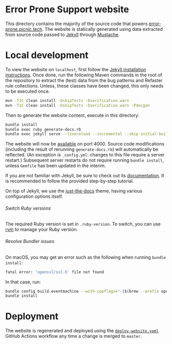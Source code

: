# Error Prone Support website

This directory contains the majority of the source code that powers
[error-prone.picnic.tech][error-prone-support-website]. The website is
statically generated using data extracted from source code passed to
[Jekyll][jekyll] through [Mustache][mustache].

# Local development

To view the website on `localhost`, first follow the [Jekyll installation
instructions][jekyll-docs-installation]. Once done, run the following Maven
commands in the root of the repository to extract the (test) data from the bug
patterns and Refaster rule collections. Unless, these classes have been
changed, this only needs to be executed once.

```sh
mvn -T1C clean install -DskipTests -Dverification.warn
mvn -T1C clean install -DskipTests -Dverification.warn -Pdocgen
```

Then to generate the website content, execute in this
directory:

```sh
bundle install
bundle exec ruby generate-docs.rb
bundle exec jekyll serve --livereload --incremental --skip-initial-build
```

The website will now be [available][localhost-port-4000] on port 4000. Source
code modifications (including the result of rerunning `generate-docs.rb`)
will automatically be reflected. (An exception is `_config.yml`: changes to
this file require a server restart.) Subsequent server restarts do not require
running `bundle install`, unless `Gemfile` has been updated in the interim.

If you are not familiar with Jekyll, be sure to check out its
[documentation][jekyll-docs]. It is recommended to follow the provided
step-by-step tutorial.

On top of Jekyll, we use the [just-the-docs][just-the-docs] theme, having
various configuration options itself.

###### Switch Ruby versions

The required Ruby version is set in `.ruby-version`. To switch, you can use
[rvm][rvm] to manage your Ruby version.

###### Resolve Bundler issues

On macOS, you may get an error such as the following when running `bundle
install`:

```sh
fatal error: 'openssl/ssl.h' file not found
```

In that case, run:

```sh
bundle config build.eventmachine --with-cppflags="-I$(brew --prefix openssl)/include"
bundle install
```

# Deployment

The website is regenerated and deployed using the
[`deploy-website.yaml`][error-prone-support-website-deploy-workflow] GitHub
Actions workflow any time a change is merged to `master`.

[error-prone-support-website]: https://error-prone.picnic.tech
[error-prone-support-website-deploy-workflow]: https://github.com/PicnicSupermarket/error-prone-support/actions/workflows/deploy-website.yaml
[jekyll]: https://jekyllrb.com
[jekyll-docs]: https://jekyllrb.com/docs
[jekyll-docs-installation]: https://jekyllrb.com/docs/installation
[just-the-docs]: https://just-the-docs.github.io/just-the-docs/
[localhost-port-4000]: http://127.0.0.1:4000
[mustache]: https://mustache.github.io/
[rvm]: https://rvm.io
